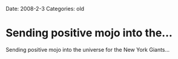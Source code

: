 Date: 2008-2-3
Categories: old

# Sending positive mojo into the...

Sending positive mojo into the universe for the New York Giants...

